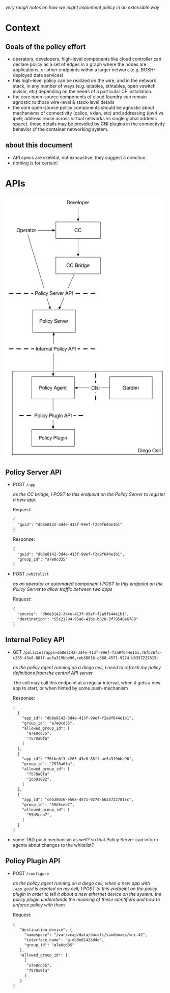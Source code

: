 *very rough notes on how we might implement policy in an extensible way*


# Context

## Goals of the policy effort
- operators, developers, high-level components like cloud controller can declare policy as a set of edges in a graph where the nodes are applications, or other endpoints within a larger network (e.g. BOSH-deployed data services)
- this high-level policy can be realized on the wire, and in the network stack, in any number of ways (e.g. iptables, ethtables, open vswitch, iovisor, etc) depending on the needs of a particular CF installation.
- the core open-source components of cloud foundry can remain agnostic to those wire-level & stack-level details
- the core open-source policy components should be agnostic about mechanisms of connectivity (calico, vxlan, etc) and addressing (ipv4 vs ipv6; address reuse across virtual networks vs single global address space).  those details may be provided by CNI plugins in the connectivity behavior of the container networking system.

## about this document
- API specs are skeletal, not exhaustive.  they suggest a direction.
- nothing is for certain!




# APIs

![diagram](policy-api.png)

## Policy Server API

- POST `/app`

  *as the CC bridge, I POST to this endpoint on the Policy Server to register a new app.*

  Request:
  ```
  {
    "guid": "db8e8142-3d4e-413f-99ef-f2a9f644e1b1"
  }
  ```
  Response:
  ```
  {
    "guid": "db8e8142-3d4e-413f-99ef-f2a9f644e1b1",
    "group_id": "a7e0cd35"
  }
  ```

- POST `/whitelist`

  *as an operator or automated component I POST to this endpoint on the Policy Server to allow traffic between two apps*

  Request:
  ```
  {
    "source": "db8e8142-3d4e-413f-99ef-f2a9f644e1b1",
    "destination": "55c21794-95a8-41bc-b320-3f79540a6789"
  }
  ```

## Internal Policy API

- GET `/policies?apps=db8e8142-3d4e-413f-99ef-f2a9f644e1b1,76fbc6f3-c265-43e8-88ff-ae5a319bbe96,ceb38016-e568-4571-9274-b6357227815c`

  *as the policy agent running on a diego cell, I need to refresh my policy definitions from the central API server*

  The cell may call this endpoint at a regular interval, when it gets a new app to start, or when hinted by some push-mechanism

  Response:
  ```
  [
    {
      "app_id": "db8e8142-3d4e-413f-99ef-f2a9f644e1b1",
      "group_id": "a7e0cd35",
      "allowed_group_id": [
        "a7e0cd35",
        "7578a0fa"
      ]
    },
    {
      "app_id": "76fbc6f3-c265-43e8-88ff-ae5a319bbe96",
      "group_id": "7578a0fa",
      "allowed_group_id": [
        "7578a0fa"
        "2c691882",
      ]
    },
    {
      "app_id": "ceb38016-e568-4571-9274-b6357227815c",
      "group_id": "55d5ceb7",
      "allowed_group_id": [
        "55d5ceb7",
      ]
    }
  ]
  ```

- some TBD push mechanism as well?  so that Policy Server can inform agents about changes to the whitelist?

## Policy Plugin API

- POST `/configure`

  *as the policy agent running on a diego cell, when a new app with `:app_guid` is created on my cell,
    I POST to this endpoint on the policy plugin in order to tell it about a new ethernet device on the system.
    the policy plugin understands the meaning of these identifiers and how to enforce policy with them.*

  Request:
  ```
  {
     "destination_device": {
       "namespace": "/var/vcap/data/ducati/sandboxes/vni-42",
       "interface_name": "g-db8e81423d4e",
       "group_id": "a7e0cd35"
     },
     "allowed_group_id": {
       [
        "a7e0cd35",
        "7578a0fa"
       ]
     }
  }
  ```
